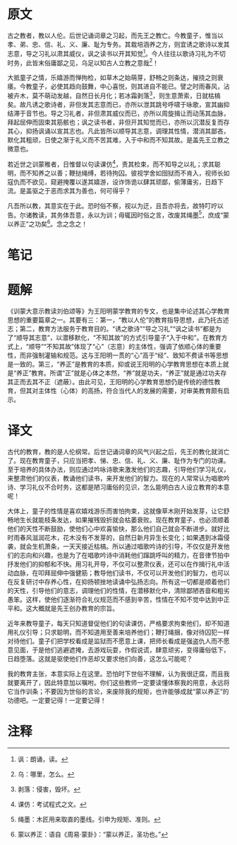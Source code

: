 # 原文
古之教者，教以人伦。后世记诵词章之习起，而先王之教亡。今教童子，惟当以孝、弟、忠、信、礼、义、廉、耻为专务。其栽培涵养之方，则宜诱之歌诗以发其志意，导之习礼以肃其威仪，讽之读书以开其知觉[^1]。今人往往以歌诗习礼为不切时务，此皆末俗庸鄙之见，乌足以知古人立教之意哉[^2]！

大抵童子之情，乐嬉游而惮拘检，如草木之始萌芽，舒畅之则条达，摧挠之则衰痿。今教童子，必使其趋向鼓舞，中心喜悦，则其进自不能已。譬之时雨春风，沾被卉木，莫不萌动发越，自然日长月化；若冰霜剥落[^3]，则生意萧索，日就枯槁矣。故凡诱之歌诗者，非但发其志意而已，亦所以泄其跳号呼啸于咏歌，宣其幽抑结滞于音节也。导之习礼者，非但肃其威仪而已，亦所以周旋揖让而动荡其血脉，拜起屈伸而固束其筋骸也；讽之读书者，非但开其知觉而已，亦所以沉潜反复而存其心，抑扬讽诵以宣其志也。凡此皆所以顺导其志意，调理其性情，潜消其鄙吝，默化其粗顽，日使之渐于礼义而不苦其难，入于中和而不知其故。是盖先王立教之微意也。

若近世之训蒙稚者，日惟督以句读课仿[^4]，责其检束，而不知导之以礼；求其聪明，而不知养之以善；鞭挞绳缚，若待拘囚。彼视学舍如囹狱而不肯入，视师长如寇仇而不欲见，窥避掩覆以遂其嬉游，设诈饰诡以肆其顽鄙，偷薄庸劣，日趋下流。是盖驱之于恶而求其为善也，何可得乎？

凡吾所以教，其意实在于此。恐时俗不察，视以为迂，且吾亦将去，故特叮咛以告。尔诸教读，其务体吾意，永以为训；毋辄因时俗之言，改废其绳墨[^5]，庶成“蒙以养正”之功矣[^6]。念之念之！
# 笔记

# 题解
《训蒙大意示教读刘伯颂等》为王阳明蒙学教育的专文，也是集中论述其心学教育思想的重要篇章之一。其要有三：第一，“教以人伦”的教育指导思想，此乃托古述志；第二，教育方法服务于教育目的。“诱之歌诗”“导之习礼”“讽之读书”都是为了“顺导其志意”，以潜移默化，“不知其故”的方式引导童子“入于中和”。在教育方式上，“顺导”“不知其故”体现了“心”（志意）的主体性，强调了依顺心体的重要性，而非强制灌输和规范。这与王阳明一贯的“心”高于“经”、致知不费读书等思想是一致的。第三，“养正”是教育的本质，抑或说王阳明的心学教育思想在本质上就是“养正”教育。所谓“正”就是心体之本然，“养”就是功夫，“养正”就是通过功夫存其正而去其不正（遮蔽）。由此可见，王阳明的心学教育思想仍是传统的德性教育，但其对主体性（心体）的高扬，符合当代人的发展的需要，对审美教育颇有启示。
# 译文
古代的教育，教的是人伦纲常。后世记诵词章的风气兴起之后，先王的教化就消亡了。现在教育童子，只应当把孝、悌、忠、信、礼、义、廉、耻作为专门的功课。至于培养的具体办法，则应通过吟咏诗歌来激发他们的志趣，引导他们学习礼仪，来整肃他们的仪表，教诵他们读书，来开发他们的智力。现在的人常常认为唱歌吟诗、学习礼仪不合时务，这都是陋习庸俗的见识，怎么能明白古人设立教育的本意呢！

大体上，童子的性情是喜欢嬉戏游乐而害怕拘束，这就像草木刚开始发芽，让它舒畅地生长就能枝条发达，如果摧残毁折就会枯萎衰败。现在教育童子，也必须顺着他们的天性不断鼓励，使他们心中欢喜愉快，那么他们自己就会不断进步。就好比时雨春风滋润花木，花木没有不发芽的，自然日新月异生长变化；如果遇到冰霜侵袭，就会生机萧条，一天天接近枯槁。所以通过唱歌吟诗的引导，不仅仅是开发他们的志向和兴趣，也是为了在唱歌吟诗中消耗他们蹿跳呼叫的精力，在音律节拍中抒发他们的抑郁和不快。用习礼开导，不仅可以整肃仪表，还可以在作揖行礼中活动血脉，在叩拜屈伸中强健筋；教导他们读书，不仅可以开发他们的智力，也可以在反复研讨中存养心性，在抑扬顿挫地读诵中弘扬志向。所有这一切都是顺着他们的天性，引导他们的意志，调理他们的性情，在潜移默化中，清除鄙陋吝啬和粗劣愚笨。这样，使他们逐渐符合礼仪规范而不感到辛苦，性情在不知不觉中达到中正平和。这大概就是先王创办教育的宗旨。

近年来教导童子，每天只知道督促他们的句读课仿，严格要求拘束他们，却不知道用礼仪引导；只求聪明，而不知道用至善来培养他们；鞭打绳捆，像对待囚犯一样对待他们。童子们把学校看成是监狱而不愿意上课，把师长看成是强盗仇人而不愿意见面，于是他们逃避遮掩，去游戏玩耍，作假说谎，肆意顽劣，变得庸俗低下，日趋堕落。这就是驱使他们作恶却又要求他们向善，这怎么可能呢？

我的教育主张，本意实际上在这里。恐怕时下世俗不理解，认为我很迂腐，而且我就要离开了，因此特意加以嘱咐。你们这些教师一定要读懂体察我的用意，永远将它当作训条；不要因为世俗的言论，来废除我的规矩，也许能够成就“蒙以养正”的功德吧。一定要记得！一定要记得！
# 注释

[^1]: 讽：朗诵，读。
[^2]: 乌：哪里，怎么。
[^3]: 剥落：侵害，毁坏。
[^4]: 课仿：考试程式之文。
[^5]: 绳墨：木匠用来取直的墨线。引申为规矩、准则。
[^6]: 蒙以养正：语自《周易·蒙卦》：“蒙以养正，圣功也。”